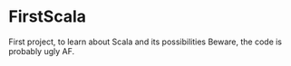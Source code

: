 # FirstScala
First project, to learn about Scala and its possibilities
Beware, the code is probably ugly AF.
